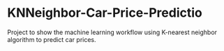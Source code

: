 # KNNeighbor-Car-Price-Predictio
Project to show the machine learning workflow using K-nearest neighbor algorithm to predict car prices.
